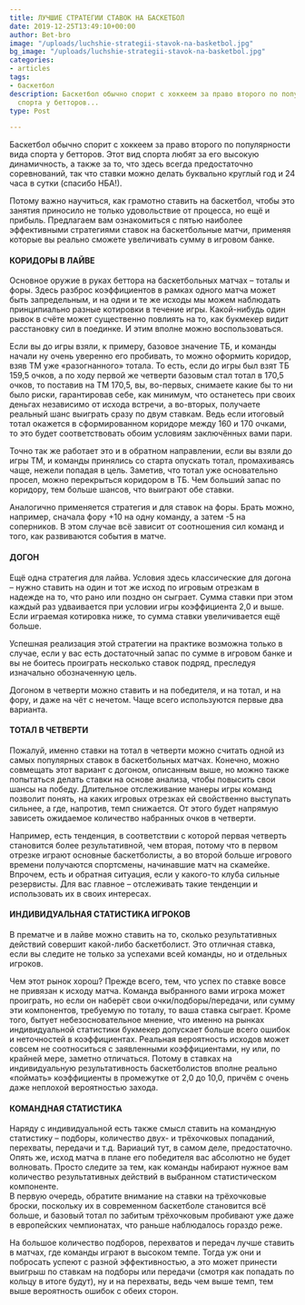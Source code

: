 ```yaml
---
title: ЛУЧШИЕ СТРАТЕГИИ СТАВОК НА БАСКЕТБОЛ
date: 2019-12-25T13:49:10+00:00
author: Bet-bro
image: "/uploads/luchshie-strategii-stavok-na-basketbol.jpg"
bg_image: "/uploads/luchshie-strategii-stavok-na-basketbol.jpg"
categories:
- articles
tags:
- баскетбол
description: Баскетбол обычно спорит с хоккеем за право второго по популярности вида
  спорта у бетторов...
type: Post

---
```

Баскетбол обычно спорит с хоккеем за право второго по популярности вида спорта у бетторов. Этот вид спорта любят за его высокую динамичность, а также за то, что здесь всегда предостаточно соревнований, так что ставки можно делать буквально круглый год и 24 часа в сутки (спасибо НБА!).

Потому важно научиться, как грамотно ставить на баскетбол, чтобы это занятия приносило не только удовольствие от процесса, но ещё и прибыль. Предлагаем вам ознакомиться с пятью наиболее эффективными стратегиями ставок на баскетбольные матчи, применяя которые вы реально сможете увеличивать сумму в игровом банке.

#### КОРИДОРЫ В ЛАЙВЕ

Основное оружие в руках беттора на баскетбольных матчах – тоталы и форы. Здесь разброс коэффициентов в рамках одного матча может быть запредельным, и на одни и те же исходы мы можем наблюдать принципиально разные котировки в течение игры. Какой-нибудь один рывок в счёте может существенно повлиять на то, как букмекер видит расстановку сил в поединке. И этим вполне можно воспользоваться.

Если вы до игры взяли, к примеру, базовое значение ТБ, и команды начали ну очень уверенно его пробивать, то можно оформить коридор, взяв ТМ уже «разогнанного» тотала. То есть, если до игры был взят ТБ 159,5 очков, а по ходу первой же четверти базовым стал тотал в 170,5 очков, то поставив на ТМ 170,5, вы, во-первых, снимаете какие бы то ни было риски, гарантировав себе, как минимум, что останетесь при своих деньгах независимо от исхода встречи, а во-вторых, получаете реальный шанс выиграть сразу по двум ставкам. Ведь если итоговый тотал окажется в сформированном коридоре между 160 и 170 очками, то это будет соответствовать обоим условиям заключённых вами пари.

Точно так же работает это и в обратном направлении, если вы взяли до игры ТМ, и команды принялись со старта опускать тотал, промахиваясь чаще, нежели попадая в цель. Заметив, что тотал уже основательно просел, можно перекрыться коридором в ТБ. Чем больший запас по коридору, тем больше шансов, что выиграют обе ставки.

Аналогично применяется стратегия и для ставок на форы. Брать можно, например, сначала фору +10 на одну команду, а затем -5 на соперников. В этом случае всё зависит от соотношения сил команд и того, как развиваются события в матче.

#### ДОГОН

Ещё одна стратегия для лайва. Условия здесь классические для догона – нужно ставить на один и тот же исход по игровым отрезкам в надежде на то, что рано или поздно он сыграет. Сумма ставки при этом каждый раз удваивается при условии игры коэффициента 2,0 и выше. Если играемая котировка ниже, то сумма ставки увеличивается ещё больше.

Успешная реализация этой стратегии на практике возможна только в случае, если у вас есть достаточный запас по сумме в игровом банке и вы не боитесь проиграть несколько ставок подряд, преследуя изначально обозначенную цель.

Догоном в четверти можно ставить и на победителя, и на тотал, и на фору, и даже на чёт с нечетом. Чаще всего используются первые два варианта.

#### ТОТАЛ В ЧЕТВЕРТИ

Пожалуй, именно ставки на тотал в четверти можно считать одной из самых популярных ставок в баскетбольных матчах. Конечно, можно совмещать этот вариант с догоном, описанным выше, но можно также попытаться делать ставки на основе анализа, чтобы повысить свои шансы на победу. Длительное отслеживание манеры игры команд позволит понять, на каких игровых отрезках ей свойственно выступать сильнее, а где, напротив, темп снижается. От этого будет напрямую зависеть ожидаемое количество набранных очков в четверти.

Например, есть тенденция, в соответствии с которой первая четверть становится более результативной, чем вторая, потому что в первом отрезке играют основные баскетболисты, а во второй больше игрового времени получаются спортсмены, начинавшие матч на скамейке. Впрочем, есть и обратная ситуация, если у какого-то клуба сильные резервисты. Для вас главное – отслеживать такие тенденции и использовать их в своих интересах.

#### ИНДИВИДУАЛЬНАЯ СТАТИСТИКА ИГРОКОВ

В прематче и в лайве можно ставить на то, сколько результативных действий совершит какой-либо баскетболист. Это отличная ставка, если вы следите не только за успехами всей команды, но и отдельных игроков.

Чем этот рынок хорош? Прежде всего, тем, что успех по ставке вовсе не привязан к исходу матча. Команда выбранного вами игрока может проиграть, но если он наберёт свои очки/подборы/передачи, или сумму эти компонентов, требуемую по тоталу, то ваша ставка сыграет. Кроме того, бытует небезосновательное мнение, что именно на рынках индивидуальной статистики букмекер допускает больше всего ошибок и неточностей в коэффициентах. Реальная вероятность исходов может совсем не соотноситься с заявленными коэффициентами, ну или, по крайней мере, заметно отличаться. Потому в ставках на индивидуальную результативность баскетболистов вполне реально «поймать» коэффициенты в промежутке от 2,0 до 10,0, причём с очень даже неплохой вероятностью захода.

#### КОМАНДНАЯ СТАТИСТИКА

Наряду с индивидуальной есть также смысл ставить на командную статистику – подборы, количество двух- и трёхочковых попаданий, перехваты, передачи и т.д. Вариаций тут, в самом деле, предостаточно. Опять же, исход матча в плане его победителя вас абсолютно не будет волновать. Просто следите за тем, как команды набирают нужное вам количество результативных действий в выбранном статистическом компоненте.  
В первую очередь, обратите внимание на ставки на трёхочковые броски, поскольку их в современном баскетболе становится всё больше, и базовый тотал по забитым трёхочковым пробивают уже даже в европейских чемпионатах, что раньше наблюдалось гораздо реже.

На большое количество подборов, перехватов и передач лучше ставить в матчах, где команды играют в высоком темпе. Тогда уж они и побросать успеют с разной эффективностью, а это может принести выигрыш по ставкам на подборы или передачи (смотря как попадать по кольцу в итоге будут), ну и на перехваты, ведь чем выше темп, тем выше вероятность ошибок с обеих сторон.